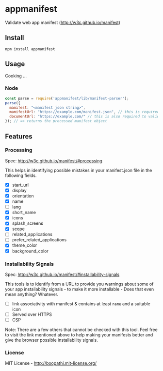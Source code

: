 # appmanifest

Validate web app manifest (http://w3c.github.io/manifest)

## Install

```
npm install appmanifest
```

## Usage

Cooking ...

### Node

```js
const parse = require('appmanifest/lib/manifest-parser');
parse({
  manifest: "<manifest json string>",
  manifestUrl: "https://example.com/manifest.json", // this is required to validate some urls
  documentUrl: "https://example.com/" // this is also required to validate some urls
}); // => returns the processed manifest object
```

## Features

### Processing

Spec: http://w3c.github.io/manifest/#processing

This helps in identifying possible mistakes in your manifest.json file in the following fields.

+ [x] start_url
+ [x] display
+ [x] orientation
+ [x] name
+ [ ] lang
+ [x] short_name
+ [x] icons
+ [x] splash_screens
+ [x] scope
+ [ ] related_applications
+ [ ] prefer_related_applications
+ [x] theme_color
+ [x] background_color

### Installability Signals

Spec: http://w3c.github.io/manifest/#installability-signals

This tools is to identify from a URL to provide you warnings about some of your app installability signals - to make it more installable - Does that even mean anything? Whatever.

+ [ ] link associativity with manifest & contains at least `name` and a suitable icon
+ [ ] Served over HTTPS
+ [ ] CSP

Note: There are a few others that cannot be checked with this tool. Feel free to visit the link mentioned above to help making your manifests better and give the browser possible installability signals.

### License

MIT License - http://boopathi.mit-license.org/
